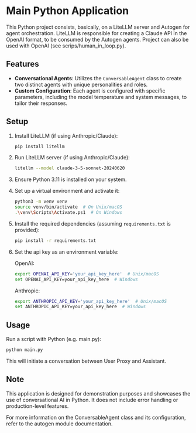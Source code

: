 # Main Python Application

This Python project consists, basically, on a LiteLLM server and Autogen for agent orchestration. LiteLLM is responsible for creating a Claude API in the OpenAI format, to be consumed by the Autogen agents. Project can also be used with OpenAI (see scrips/human_in_loop.py).

## Features

- **Conversational Agents**: Utilizes the `ConversableAgent` class to create two distinct agents with unique personalities and roles.
- **Custom Configuration**: Each agent is configured with specific parameters, including the model temperature and system messages, to tailor their responses.

## Setup

1. Install LiteLLM (if using Anthropic/Claude):

   ```sh
   pip install litellm
   ```

2. Run LiteLLM server (if using Anthropic/Claude):

   ```sh
   litellm --model claude-3-5-sonnet-20240620
   ```

3. Ensure Python 3.11 is installed on your system.

4. Set up a virtual environment and activate it:

   ```sh
   python3 -m venv venv
   source venv/bin/activate  # On Unix/macOS
   .\venv\Scripts\Activate.ps1  # On Windows
   ```

5. Install the required dependencies (assuming `requirements.txt` is provided):

   ```sh
   pip install -r requirements.txt
   ```

6. Set the api key as an environment variable:

   OpenAI:

   ```sh
   export OPENAI_API_KEY='your_api_key_here'  # Unix/macOS
   set OPENAI_API_KEY=your_api_key_here  # Windows
   ```

   Anthropic:

   ```sh
   export ANTHROPIC_API_KEY='your_api_key_here'  # Unix/macOS
   set ANTHROPIC_API_KEY=your_api_key_here  # Windows
   ```

## Usage

Run a script with Python (e.g. main.py):

```sh
python main.py
```

This will initiate a conversation between User Proxy and Assistant.

## Note

This application is designed for demonstration purposes and showcases the use of conversational AI in Python. It does not include error handling or production-level features.

For more information on the ConversableAgent class and its configuration, refer to the autogen module documentation.
